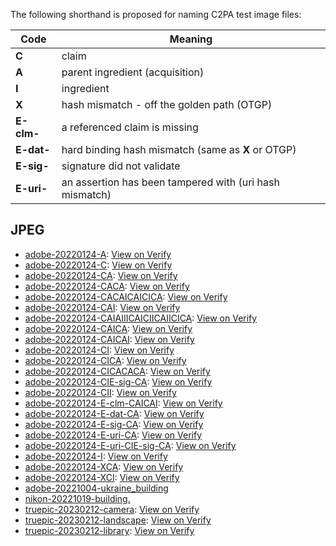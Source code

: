 The following shorthand is proposed for naming C2PA test image files:

| Code  | Meaning                                    |
| ------------ | -----------------------------------------  |
| **C**        | claim                                      |
| **A**        | parent ingredient (acquisition)            |
| **I**        | ingredient                                 |
| **X**        | hash mismatch - off the golden path (OTGP) |
| **E-clm-**   | a referenced claim is missing |
| **E-dat-**   | hard binding hash mismatch (same as **X** or OTGP) |
| **E-sig-**   | signature did not validate |
| **E-uri-**   | an assertion has been tampered with (uri hash mismatch) |

## JPEG

- [adobe-20220124-A](jpeg/adobe-20220124-A.jpg): [View on Verify](https://contentcredentials.org/verify?source=https://crandmck.github.io/public-testfiles/image/jpeg/adobe-20220124-A.jpg)
- [adobe-20220124-C](adobe-20220124-C.jpg): [View on Verify](https://contentcredentials.org/verify?source=https://crandmck.github.io/public-testfiles/image/adobe-20220124-C)
- [adobe-20220124-CA](adobe-20220124-CA.jpg): [View on Verify](https://contentcredentials.org/verify?source=https://crandmck.github.io/public-testfiles/image/adobe-20220124-CA.jpg)
- [adobe-20220124-CACA](adobe-20220124-CACA.jpg): [View on Verify](https://contentcredentials.org/verify?source=https://crandmck.github.io/public-testfiles/image/adobe-20220124-CACA.jpg)
- [adobe-20220124-CACAICAICICA](adobe-20220124-CACAICAICICA.jpg): [View on Verify](https://contentcredentials.org/verify?source=https://crandmck.github.io/public-testfiles/image/adobe-20220124-CACAICAICICA.jpg)
- [adobe-20220124-CAI](adobe-20220124-CAI.jpg): [View on Verify](https://contentcredentials.org/verify?source=https://crandmck.github.io/public-testfiles/image/adobe-20220124-CAI.jpg)
- [adobe-20220124-CAIAIIICAICIICAIICICA](adobe-20220124-CAIAIIICAICIICAIICICA.jpg): [View on Verify](https://contentcredentials.org/verify?source=https://crandmck.github.io/public-testfiles/image/adobe-20220124-CAIAIIICAICIICAIICICA.jpg)
- [adobe-20220124-CAICA](adobe-20220124-CAICA.jpg): [View on Verify](https://contentcredentials.org/verify?source=https://crandmck.github.io/public-testfiles/image/adobe-20220124-CAICA.jpg)
- [adobe-20220124-CAICAI](adobe-20220124-CAICAI.jpg): [View on Verify](https://contentcredentials.org/verify?source=https://crandmck.github.io/public-testfiles/image/adobe-20220124-CAICAI.jpg)
- [adobe-20220124-CI](adobe-20220124-CI.jpg): [View on Verify](https://contentcredentials.org/verify?source=https://crandmck.github.io/public-testfiles/image/adobe-20220124-CI.jpg)
- [adobe-20220124-CICA](adobe-20220124-CICA.jpg): [View on Verify](https://contentcredentials.org/verify?source=https://crandmck.github.io/public-testfiles/image/adobe-20220124-CICA.jpg)
- [adobe-20220124-CICACACA](adobe-20220124-CICACACA.jpg): [View on Verify](https://contentcredentials.org/verify?source=https://crandmck.github.io/public-testfiles/image/adobe-20220124-CICACACA.jpg)
- [adobe-20220124-CIE-sig-CA](adobe-20220124-CIE-sig-CA.jpg): [View on Verify](https://contentcredentials.org/verify?source=https://crandmck.github.io/public-testfiles/image/adobe-20220124-CIE-sig-CA.jpg)
- [adobe-20220124-CII](adobe-20220124-CII.jpg): [View on Verify](https://contentcredentials.org/verify?source=https://crandmck.github.io/public-testfiles/image/adobe-20220124-CII.jpg)
- [adobe-20220124-E-clm-CAICAI](adobe-20220124-E-clm-CAICAI.jpg): [View on Verify](https://contentcredentials.org/verify?source=https://crandmck.github.io/public-testfiles/image/adobe-20220124-E-clm-CAICAI.jpg)
- [adobe-20220124-E-dat-CA](adobe-20220124-E-dat-CA.jpg): [View on Verify](https://contentcredentials.org/verify?source=https://crandmck.github.io/public-testfiles/image/adobe-20220124-E-dat-CA.jpg)
- [adobe-20220124-E-sig-CA](adobe-20220124-E-sig-CA.jpg): [View on Verify](https://contentcredentials.org/verify?source=https://crandmck.github.io/public-testfiles/image/adobe-20220124-E-sig-CA.jpg)
- [adobe-20220124-E-uri-CA](adobe-20220124-E-uri-CA.jpg): [View on Verify](https://contentcredentials.org/verify?source=https://crandmck.github.io/public-testfiles/image/adobe-20220124-E-uri-CA.jpg)
- [adobe-20220124-E-uri-CIE-sig-CA](adobe-20220124-E-uri-CIE-sig-CA.jpg): [View on Verify](https://contentcredentials.org/verify?source=https://crandmck.github.io/public-testfiles/image/adobe-20220124-E-uri-CIE-sig-CA.jpg)
- [adobe-20220124-I](adobe-20220124-I.jpg): [View on Verify](https://contentcredentials.org/verify?source=https://crandmck.github.io/public-testfiles/image/adobe-20220124-I.jpg)
- [adobe-20220124-XCA](adobe-20220124-XCA.jpg): [View on Verify](https://contentcredentials.org/verify?source=https://crandmck.github.io/public-testfiles/image/adobe-20220124-XCA.jpg)
- [adobe-20220124-XCI](adobe-20220124-XCI.jpg): [View on Verify](https://contentcredentials.org/verify?source=https://crandmck.github.io/public-testfiles/image/adobe-20220124-XCI.jpg)
- [adobe-20221004-ukraine_building](adobe-20221004-ukraine_building.jpeg)
- [nikon-20221019-building.](nikon-20221019-building.jpeg)
- [truepic-20230212-camera](truepic-20230212-camera.jpg): [View on Verify](https://contentcredentials.org/verify?source=https://crandmck.github.io/public-testfiles/image/truepic-20230212-camera.jpg)
- [truepic-20230212-landscape](truepic-20230212-landscape.jpg): [View on Verify](https://contentcredentials.org/verify?source=https://crandmck.github.io/public-testfiles/image/truepic-20230212-landscape.jpg)
- [truepic-20230212-library](truepic-20230212-library.jpg): [View on Verify](https://contentcredentials.org/verify?source=https://crandmck.github.io/public-testfiles/image/truepic-20230212-library.jpg)
